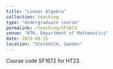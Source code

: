 ```yaml
---
title: "Linear Algebra"
collection: teaching
type: "Undergraduate course"
permalink: /teaching/SF1672
venue: "KTH, Department of Mathematics"
date: 2023-08-15
location: "Stockholm, Sweden"
---
```


Course code SF1672 for HT23. 